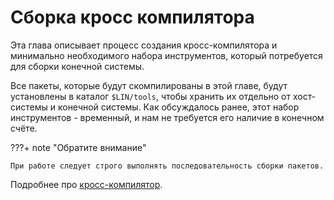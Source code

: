 # Сборка кросс компилятора

Эта глава описывает процесс создания кросс-компилятора и минимально необходимого набора инструментов, который потребуется для сборки конечной системы.

Все пакеты, которые будут скомпилированы в этой главе, будут установлены в каталог `$LIN/tools`, чтобы хранить их отдельно от хост-системы и конечной системы. Как обсуждалось ранее, этот набор инструментов - временный, и нам не требуется его наличие в конечном счёте.

???+ note "Обратите внимание"

    При работе следует строго выполнять последовательность сборки пакетов.

Подробнее про [кросс-компилятор](additional/cross-compiler).
